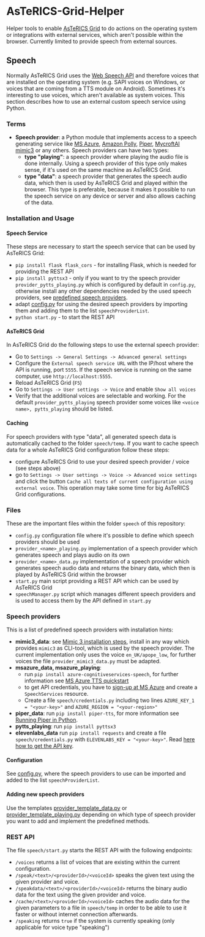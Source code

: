 # AsTeRICS-Grid-Helper
Helper tools to enable [AsTeRICS Grid](https://github.com/asterics/AsTeRICS-Grid) to do actions on the operating system or integrations with external services, which aren't possible within the browser. Currently limited to provide speech from external sources.

## Speech
Normally AsTeRICS Grid uses the [Web Speech API](https://developer.mozilla.org/en-US/docs/Web/API/Web_Speech_API) and therefore voices that are installed on the operating system (e.g. SAPI voices on Windows, or voices that are coming from a TTS module on Android). Sometimes it's interesting to use voices, which aren't available as system voices. This section describes how to use an external custom speech service using Python.

### Terms
* **Speech provider**: a Python module that implements access to a speech generating service like [MS Azure](https://azure.microsoft.com/en-us/products/ai-services/text-to-speech), [Amazon Polly](https://aws.amazon.com/polly/), [Piper](https://github.com/rhasspy/piper), [MycroftAI mimic3](https://github.com/MycroftAI/mimic3) or any others. Speech providers can have two types:
   * **type "playing"**: a speech provider where playing the audio file is done internally. Using a speech provider of this type only makes sense, if it's used on the same machine as AsTeRICS Grid.
   * **type "data"**: a speech provider that generates the speech audio data, which then is used by AsTeRICS Grid and played within the browser. This type is preferable, because it makes it possible to run the speech service on any device or server and also allows caching of the data.

### Installation and Usage
#### Speech Service
These steps are necessary to start the speech service that can be used by AsTeRICS Grid:
* `pip install flask flask_cors` - for installing Flask, which is needed for providing the REST API
* `pip install pyttsx3` - only if you want to try the speech provider `provider_pytts_playing.py` which is configured by default in `config.py`, otherwise install any other dependencies needed by the used speech providers, see [predefined speech providers](#speech-providers).
* adapt [config.py](https://github.com/asterics/AsTeRICS-Grid-Helper/blob/main/speech/config.py) for using the desired speech providers by importing them and adding them to the list `speechProviderList`.
* `python start.py` - to start the REST API

#### AsTeRICS Grid
In AsTeRICS Grid do the following steps to use the external speech provider:
* Go to `Settings -> General Settings -> Advanced general settings`
* Configure the `External speech service URL` with the IP/host where the API is running, port `5555`. If the speech service is running on the same computer, use `http://localhost:5555`.
* Reload AsTeRICS Grid (`F5`)
* Go to `Settings -> User settings -> Voice` and enable `Show all voices`
* Verify that the additional voices are selectable and working. For the default `provider_pytts_playing` speech provider some voices like `<voice name>, pytts_playing` should be listed.

#### Caching
For speech providers with type "data", all generated speech data is automatically cached to the folder `speech/temp`. If you want to cache speech data for a whole AsTeRICS Grid configuration follow these steps:
* configure AsTeRICS Grid to use your desired speech provider / voice (see steps above)
* go to `Settings -> User settings -> Voice -> Advanced voice settings` and click the button `Cache all texts of current configuration using external voice`. This operation may take some time for big AsTeRICS Grid configurations.

### Files
These are the important files within the folder `speech` of this repository:
* `config.py` configuration file where it's possible to define which speech providers should be used
* `provider_<name>_playing.py` implementation of a speech provider which generates speech and plays audio on its own
* `provider_<name>_data.py` implementation of a speech provider which generates speech audio data and returns the binary data, which then is played by AsTeRICS Grid within the browser
* `start.py` main script providing a REST API which can be used by AsTeRICS Grid
* `speechManager.py` script which manages different speech providers and is used to access them by the API defined in `start.py`

### Speech providers
This is a list of predefined speech providers with installation hints:
* **mimic3_data**: see [Mimic 3 installation steps](https://mycroft-ai.gitbook.io/docs/mycroft-technologies/mimic-tts/mimic-3), install in any way which provides `mimic3` as CLI-tool, which is used by the speech provider. The current implementation only uses the voice `en_UK/apope_low`, for further voices the file `provider_mimic3_data.py` must be adapted.
* **msazure_data, msazure_playing**:
   * run `pip install azure-cognitiveservices-speech`, for further information see [MS Azure TTS quickstart](https://learn.microsoft.com/en-us/azure/ai-services/speech-service/get-started-text-to-speech?tabs=windows%2Cterminal&pivots=programming-language-python)
   * to get API credentials, you have to [sign-up at MS Azure](https://azure.microsoft.com/de-de/get-started/azure-portal) and create a `SpeechServices` resource.
   * Create a file `speech/credentials.py` including two lines `AZURE_KEY_1 = "<your-key>"` and `AZURE_REGION = "<your-region>"`
* **piper_data**: run `pip install piper-tts`, for more information see [Running Piper in Python](https://github.com/rhasspy/piper?tab=readme-ov-file#running-in-python).
* **pytts_playing**: run `pip install pyttsx3`
* **elevenlabs_data** run `pip install requests` and create a file `speech/credentials.py` with `ELEVENLABS_KEY = "<your-key>"`. Read [here how to get the API key](https://elevenlabs.io/docs/api-reference/text-to-speech#authentication).

#### Configuration
See [config.py](https://github.com/asterics/AsTeRICS-Grid-Helper/blob/main/speech/config.py), where the speech providers to use can be imported and added to the list `speechProviderList`.

#### Adding new speech providers
Use the templates [provider_template_data.py](https://github.com/asterics/AsTeRICS-Grid-Helper/blob/main/speech/provider_template_data.py) or [provider_template_playing.py](https://github.com/asterics/AsTeRICS-Grid-Helper/blob/main/speech/provider_template_playing.py) depending on which type of speech provider you want to add and implement the predefined methods.

### REST API
The file `speech/start.py` starts the REST API with the following endpoints:
* `/voices` returns a list of voices that are existing within the current configuration.
* `/speak/<text>/<providerId>/<voiceId>` speaks the given text using the given provider and voice.
* `/speakdata/<text>/<providerId>/<voiceId>` returns the binary audio data for the text using the given provider and voice.
* `/cache/<text>/<providerId>/<voiceId>` caches the audio data for the given parameters to a file in `speech/temp` in order to be able to use it faster or without internet connection afterwards.
* `/speaking` returns `true` if the system is currently speaking (only applicable for voice type "speaking")
